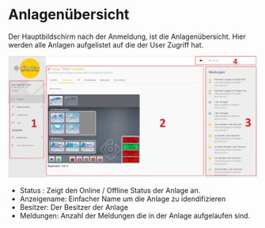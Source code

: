 # Anlagenübersicht

Der Hauptbildschirm nach der Anmeldung, ist die Anlagenübersicht.
Hier werden alle Anlagen aufgelistet auf die der User Zugriff hat.

![image alt text](assets/overview.png)

+ Status :        Zeigt den Online / Offline Status der Anlage an.
+ Anzeigename:    Einfacher Name um die Anlage zu idendifizieren
+ Besitzer:       Der Besitzer der Anlage
+ Meldungen:      Anzahl der Meldungen die in der Anlage aufgelaufen sind.